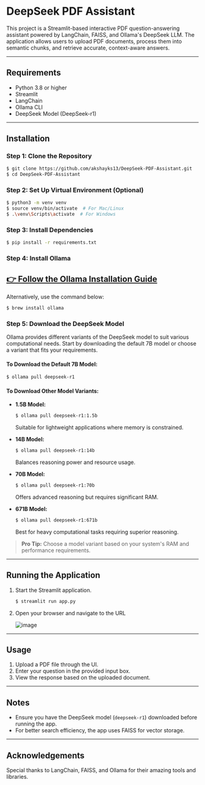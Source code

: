 # DeepSeek PDF Assistant

This project is a Streamlit-based interactive PDF question-answering assistant powered by LangChain, FAISS, and Ollama's DeepSeek LLM. The application allows users to upload PDF documents, process them into semantic chunks, and retrieve accurate, context-aware answers.

---

## Requirements

- Python 3.8 or higher
- Streamlit
- LangChain
- Ollama CLI
- DeepSeek Model (DeepSeek-r1)

---

## Installation

### Step 1: Clone the Repository
```bash
$ git clone https://github.com/akshayks13/DeepSeek-PDF-Assistant.git
$ cd DeepSeek-PDF-Assistant
```

### Step 2: Set Up Virtual Environment (Optional)
```bash
$ python3 -m venv venv
$ source venv/bin/activate  # For Mac/Linux
$ .\venv\Scripts\activate  # For Windows
```

### Step 3: Install Dependencies
```bash
$ pip install -r requirements.txt
```

### Step 4: Install Ollama

## **[👉 Follow the Ollama Installation Guide](https://ollama.com/)**  
Alternatively, use the command below:
```bash
$ brew install ollama
```

### Step 5: Download the DeepSeek Model

Ollama provides different variants of the DeepSeek model to suit various computational needs. Start by downloading the default 7B model or choose a variant that fits your requirements.

#### To Download the Default 7B Model:
```bash
$ ollama pull deepseek-r1
```

#### To Download Other Model Variants:
- **1.5B Model:**
  ```bash
  $ ollama pull deepseek-r1:1.5b
  ```
  Suitable for lightweight applications where memory is constrained.

- **14B Model:**
  ```bash
  $ ollama pull deepseek-r1:14b
  ```
  Balances reasoning power and resource usage.

- **70B Model:**
  ```bash
  $ ollama pull deepseek-r1:70b
  ```
  Offers advanced reasoning but requires significant RAM.

- **671B Model:**
  ```bash
  $ ollama pull deepseek-r1:671b
  ```
  Best for heavy computational tasks requiring superior reasoning.

> **Pro Tip:** Choose a model variant based on your system's RAM and performance requirements.

---

## Running the Application

1. Start the Streamlit application.

   ```bash
   $ streamlit run app.py
   ```

2. Open your browser and navigate to the URL

   ![image](https://github.com/user-attachments/assets/e968c29c-3340-4f1c-97ca-461440b4921f)

---

## Usage

1. Upload a PDF file through the UI.
2. Enter your question in the provided input box.
3. View the response based on the uploaded document.

---

## Notes
- Ensure you have the DeepSeek model (`deepseek-r1`) downloaded before running the app.
- For better search efficiency, the app uses FAISS for vector storage.

---

## Acknowledgements
Special thanks to LangChain, FAISS, and Ollama for their amazing tools and libraries.
